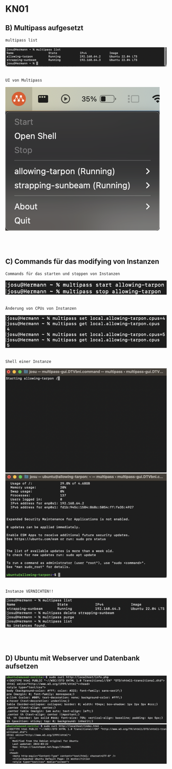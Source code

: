# KN01

## B) Multipass aufgesetzt

```bash
multipass list
```
![Multilist Screenshot](./Images/multiList.png)
<br>
<br>

```
UI von Multipass
```
![Multilist Screenshot](./Images/UI.png)
<br>
<br>
<br>
<br>

## C) Commands für das modifying von Instanzen

```
Commands für das starten und stoppen von Instanzen
```
![Multilist Screenshot](./Images/commands.png)
<br>
<br>


```
Änderung von CPUs von Instanzen
```
![Multilist Screenshot](./Images/CPU.png)
<br>
<br>

```
Shell einer Instanze
```
![Multilist Screenshot](./Images/LoadingShell.png)
![Multilist Screenshot](./Images/shell.png)
<br>
<br>

```
Instanze VERNICHTEN!!
```
![Multilist Screenshot](./Images/DeleteInstance.png)
<br>
<br>
<br>
<br>
## D) Ubuntu mit Webserver und Datenbank aufsetzen

![Multilist Screenshot](./Images/text.png)
![Multilist Screenshot](./Images/text2.png)

